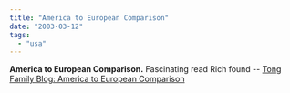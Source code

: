 ```yaml
---
title: "America to European Comparison"
date: "2003-03-12"
tags: 
  - "usa"
---
```


**America to European Comparison.** Fascinating read Rich found -- [Tong Family Blog: America to European Comparison](http://www.tongfamily.com//000786.html)

